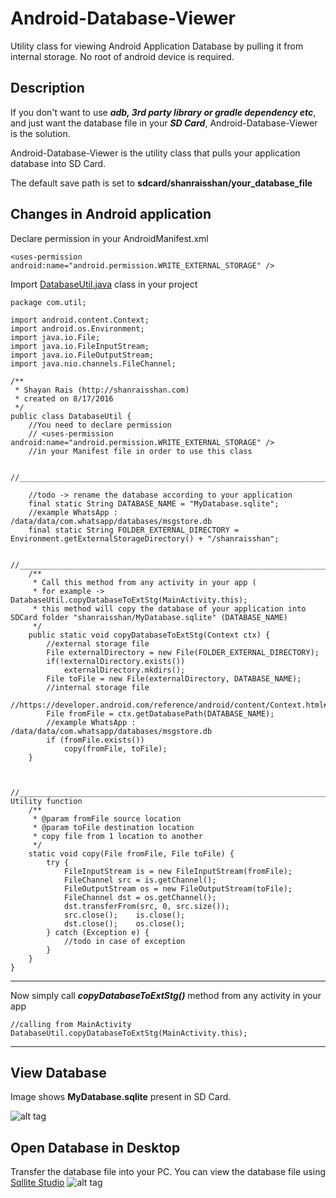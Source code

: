 # Android-Database-Viewer
Utility class for viewing Android Application Database by pulling it from internal storage.
No root of android device is required.

Description
----
If you don't want to use ***adb, 3rd party library or gradle dependency etc***, and just want the database file in your ***SD Card***, Android-Database-Viewer is the solution.

Android-Database-Viewer is the utility class that pulls your application database into SD Card.

The default save path is set to **sdcard/shanraisshan/your_database_file**


Changes in Android application
----

Declare permission in your AndroidManifest.xml
````
<uses-permission android:name="android.permission.WRITE_EXTERNAL_STORAGE" />
````

Import [DatabaseUtil.java](https://github.com/shanraisshan/Android-Database-Viewer/blob/master/DatabaseUtil.java) class in your project
````
package com.util;

import android.content.Context;
import android.os.Environment;
import java.io.File;
import java.io.FileInputStream;
import java.io.FileOutputStream;
import java.nio.channels.FileChannel;

/**
 * Shayan Rais (http://shanraisshan.com)
 * created on 8/17/2016
 */
public class DatabaseUtil {
    //You need to declare permission
    // <uses-permission android:name="android.permission.WRITE_EXTERNAL_STORAGE" />
    //in your Manifest file in order to use this class

    //______________________________________________________________________________________________

    //todo -> rename the database according to your application
    final static String DATABASE_NAME = "MyDatabase.sqlite";
    //example WhatsApp :  /data/data/com.whatsapp/databases/msgstore.db
    final static String FOLDER_EXTERNAL_DIRECTORY = Environment.getExternalStorageDirectory() + "/shanraisshan";

    //______________________________________________________________________________________________
    /**
     * Call this method from any activity in your app (
     * for example ->    DatabaseUtil.copyDatabaseToExtStg(MainActivity.this);
     * this method will copy the database of your application into SDCard folder "shanraisshan/MyDatabase.sqlite" (DATABASE_NAME)
     */
    public static void copyDatabaseToExtStg(Context ctx) {
        //external storage file
        File externalDirectory = new File(FOLDER_EXTERNAL_DIRECTORY);
        if(!externalDirectory.exists())
            externalDirectory.mkdirs();
        File toFile = new File(externalDirectory, DATABASE_NAME);
        //internal storage file
        //https://developer.android.com/reference/android/content/Context.html#getDatabasePath(java.lang.String)
        File fromFile = ctx.getDatabasePath(DATABASE_NAME);
        //example WhatsApp :  /data/data/com.whatsapp/databases/msgstore.db
        if (fromFile.exists())
            copy(fromFile, toFile);
    }


    //______________________________________________________________________________________________ Utility function
    /**
     * @param fromFile source location
     * @param toFile destination location
     * copy file from 1 location to another
     */
    static void copy(File fromFile, File toFile) {
        try {
            FileInputStream is = new FileInputStream(fromFile);
            FileChannel src = is.getChannel();
            FileOutputStream os = new FileOutputStream(toFile);
            FileChannel dst = os.getChannel();
            dst.transferFrom(src, 0, src.size());
            src.close();	is.close();
            dst.close();	os.close();
        } catch (Exception e) {
            //todo in case of exception
        }
    }
}
````

----
Now simply call ***copyDatabaseToExtStg()*** method from any activity in your app
````
//calling from MainActivity
DatabaseUtil.copyDatabaseToExtStg(MainActivity.this);
````

----

View Database
----
Image shows **MyDatabase.sqlite** present in SD Card.

![alt tag](https://github.com/shanraisshan/Android-Database-Viewer/blob/master/!Guide/ES%20File%20Explorer.jpg)

Open Database in Desktop
----
Transfer the database file into your PC. You can view the database file using [Sqllite Studio](http://sqlitestudio.pl/files/free/stable/win32/)
![alt tag](https://github.com/shanraisshan/Android-Database-Viewer/blob/master/!Guide/Desktop.JPG)
